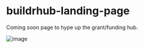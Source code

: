 # buildrhub-landing-page
Coming soon page to hype up the grant/funding hub.

![image](https://user-images.githubusercontent.com/4406983/151164398-814feeb6-081f-42d7-b99b-ec2ed970f033.png)
